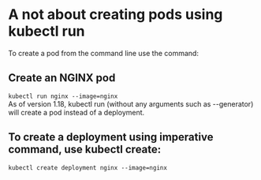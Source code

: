 # A not about creating pods using kubectl run  

To create a pod from the command line use the command:  

## Create an NGINX pod   
`kubectl run nginx --image=nginx`   
As of version 1.18, kubectl run (without any arguments such as --generator) will create a pod instead of a deployment.  

## To create a deployment using imperative command, use kubectl create:  
`kubectl create deployment nginx --image=nginx`  